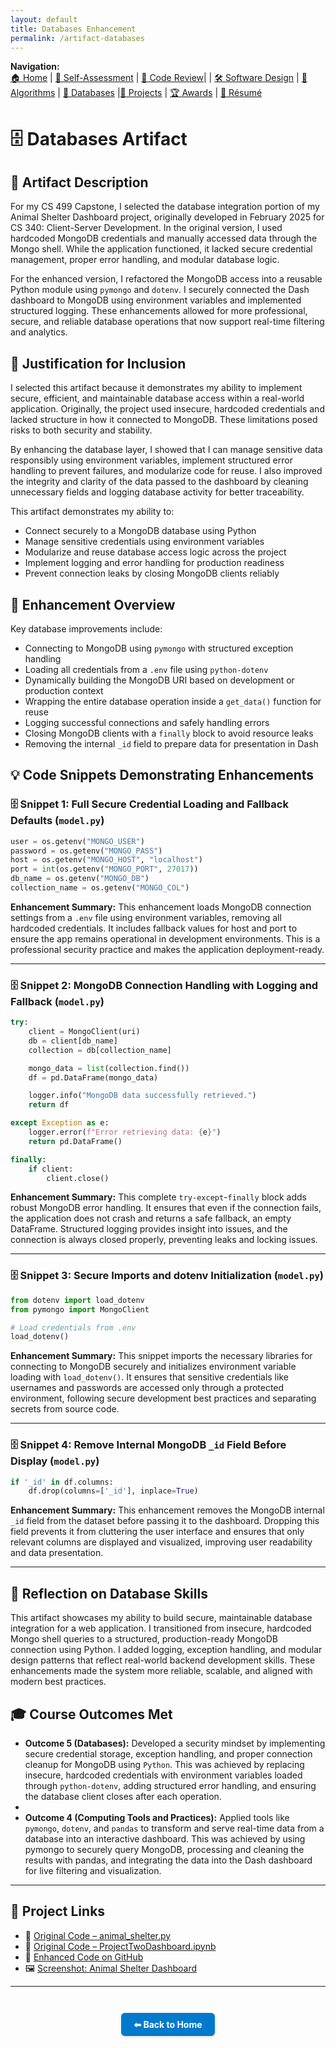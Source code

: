 ```yaml
---
layout: default
title: Databases Enhancement
permalink: /artifact-databases
---
```


**Navigation:**  
[🏠 Home](index.md) | [📝 Self-Assessment](self-assessment.md) | [🎥 Code Review](code-review.md)| | [🛠️ Software Design](artifact-software.md) | [🧠 Algorithms](artifact-algorithms.md) | [💾 Databases](artifact-databases.md) |[📂 Projects](projects.md)  | [🏆 Awards](awards.md) | [📄 Résumé](resume.md)

# 🗄️ Databases Artifact

## 📌 Artifact Description

For my CS 499 Capstone, I selected the database integration portion of my Animal Shelter Dashboard project, originally developed in February 2025 for CS 340: Client-Server Development. In the original version, I used hardcoded MongoDB credentials and manually accessed data through the Mongo shell. While the application functioned, it lacked secure credential management, proper error handling, and modular database logic.

For the enhanced version, I refactored the MongoDB access into a reusable Python module using `pymongo` and `dotenv`. I securely connected the Dash dashboard to MongoDB using environment variables and implemented structured logging. These enhancements allowed for more professional, secure, and reliable database operations that now support real-time filtering and analytics.

## 📎 Justification for Inclusion

I selected this artifact because it demonstrates my ability to implement secure, efficient, and maintainable database access within a real-world application. Originally, the project used insecure, hardcoded credentials and lacked structure in how it connected to MongoDB. These limitations posed risks to both security and stability.

By enhancing the database layer, I showed that I can manage sensitive data responsibly using environment variables, implement structured error handling to prevent failures, and modularize code for reuse. I also improved the integrity and clarity of the data passed to the dashboard by cleaning unnecessary fields and logging database activity for better traceability.

This artifact demonstrates my ability to:

* Connect securely to a MongoDB database using Python  
* Manage sensitive credentials using environment variables  
* Modularize and reuse database access logic across the project  
* Implement logging and error handling for production readiness  
* Prevent connection leaks by closing MongoDB clients reliably  

## 🔧 Enhancement Overview

Key database improvements include:

* Connecting to MongoDB using `pymongo` with structured exception handling  
* Loading all credentials from a `.env` file using `python-dotenv`  
* Dynamically building the MongoDB URI based on development or production context  
* Wrapping the entire database operation inside a `get_data()` function for reuse  
* Logging successful connections and safely handling errors  
* Closing MongoDB clients with a `finally` block to avoid resource leaks  
* Removing the internal `_id` field to prepare data for presentation in Dash  

## 💡 Code Snippets Demonstrating Enhancements

### 🗄️ Snippet 1: Full Secure Credential Loading and Fallback Defaults (`model.py`)

```python
user = os.getenv("MONGO_USER")
password = os.getenv("MONGO_PASS")
host = os.getenv("MONGO_HOST", "localhost")
port = int(os.getenv("MONGO_PORT", 27017))
db_name = os.getenv("MONGO_DB")
collection_name = os.getenv("MONGO_COL")
````

**Enhancement Summary:**
This enhancement loads MongoDB connection settings from a `.env` file using environment variables, removing all hardcoded credentials. It includes fallback values for host and port to ensure the app remains operational in development environments. This is a professional security practice and makes the application deployment-ready.

---

### 🗄️ Snippet 2: MongoDB Connection Handling with Logging and Fallback (`model.py`)

```python
try:
    client = MongoClient(uri)
    db = client[db_name]
    collection = db[collection_name]

    mongo_data = list(collection.find())
    df = pd.DataFrame(mongo_data)

    logger.info("MongoDB data successfully retrieved.")
    return df

except Exception as e:
    logger.error(f"Error retrieving data: {e}")
    return pd.DataFrame()

finally:
    if client:
        client.close()
```

**Enhancement Summary:**
This complete `try-except`-`finally` block adds robust MongoDB error handling. It ensures that even if the connection fails, the application does not crash and returns a safe fallback, an empty DataFrame. Structured logging provides insight into issues, and the connection is always closed properly, preventing leaks and locking issues.

---

### 🗄️ Snippet 3: Secure Imports and dotenv Initialization (`model.py`)

```python
from dotenv import load_dotenv
from pymongo import MongoClient

# Load credentials from .env
load_dotenv()
```

**Enhancement Summary:**
This snippet imports the necessary libraries for connecting to MongoDB securely and initializes environment variable loading with `load_dotenv()`. It ensures that sensitive credentials like usernames and passwords are accessed only through a protected environment, following secure development best practices and separating secrets from source code.

---

### 🗄️ Snippet 4: Remove Internal MongoDB `_id` Field Before Display (`model.py`)

```python
if '_id' in df.columns:
    df.drop(columns=['_id'], inplace=True)
```

**Enhancement Summary:**
This enhancement removes the MongoDB internal `_id` field from the dataset before passing it to the dashboard. Dropping this field prevents it from cluttering the user interface and ensures that only relevant columns are displayed and visualized, improving user readability and data presentation.

---

## 🧠 Reflection on Database Skills

This artifact showcases my ability to build secure, maintainable database integration for a web application. I transitioned from insecure, hardcoded Mongo shell queries to a structured, production-ready MongoDB connection using Python. I added logging, exception handling, and modular design patterns that reflect real-world backend development skills. These enhancements made the system more reliable, scalable, and aligned with modern best practices.

## 🎓 Course Outcomes Met

* **Outcome 5 (Databases):** Developed a security mindset by implementing secure credential storage, exception handling, and proper connection cleanup for MongoDB using `Python`. This was achieved by replacing insecure, hardcoded credentials with environment variables loaded through `python-dotenv`, adding structured error handling, and ensuring the database client closes after each operation.
* 
* **Outcome 4 (Computing Tools and Practices):** Applied tools like `pymongo`, `dotenv`, and `pandas` to transform and serve real-time data from a database into an interactive dashboard. This was achieved by using pymongo to securely query MongoDB, processing and cleaning the results with pandas, and integrating the data into the Dash dashboard for live filtering and visualization.
---

## 🔗 Project Links

* 📁 [Original Code – animal\_shelter.py](https://github.com/GregoriaRamirez/gregoriaramirez.github.io/blob/main/original/animal_shelter.py)
* 📁 [Original Code – ProjectTwoDashboard.ipynb](https://github.com/GregoriaRamirez/gregoriaramirez.github.io/blob/main/original/ProjectTwoDashboard%20%281%29.ipynb)
* 📁 [Enhanced Code on GitHub](https://github.com/GregoriaRamirez/CS-499-Capstone/tree/main/enhanced)
* 🖼️ [Screenshot: Animal Shelter Dashboard](/assets/Animal_Shelter_Dashboard.png)

---

<div style="text-align: center; margin-top: 3em;">
  <a href="/" style="
    display: inline-block;
    padding: 10px 20px;
    background-color: #007acc;
    color: white;
    border-radius: 6px;
    text-decoration: none;
    font-weight: bold;
    box-shadow: 0 2px 4px rgba(0,0,0,0.1);
  ">⬅ Back to Home</a>
</div>
